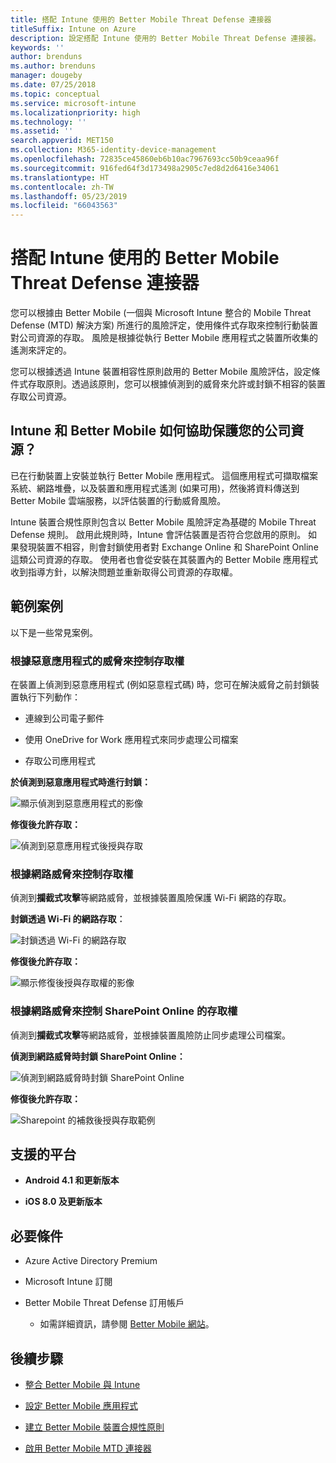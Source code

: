 ```yaml
---
title: 搭配 Intune 使用的 Better Mobile Threat Defense 連接器
titleSuffix: Intune on Azure
description: 設定搭配 Intune 使用的 Better Mobile Threat Defense 連接器。
keywords: ''
author: brenduns
ms.author: brenduns
manager: dougeby
ms.date: 07/25/2018
ms.topic: conceptual
ms.service: microsoft-intune
ms.localizationpriority: high
ms.technology: ''
ms.assetid: ''
search.appverid: MET150
ms.collection: M365-identity-device-management
ms.openlocfilehash: 72835ce45860eb6b10ac7967693cc50b9ceaa96f
ms.sourcegitcommit: 916fed64f3d173498a2905c7ed8d2d6416e34061
ms.translationtype: HT
ms.contentlocale: zh-TW
ms.lasthandoff: 05/23/2019
ms.locfileid: "66043563"
---
```

# <a name="better-mobile-threat-defense-connector-with-intune"></a>搭配 Intune 使用的 Better Mobile Threat Defense 連接器

您可以根據由 Better Mobile (一個與 Microsoft Intune 整合的 Mobile Threat Defense (MTD) 解決方案) 所進行的風險評定，使用條件式存取來控制行動裝置對公司資源的存取。 風險是根據從執行 Better Mobile 應用程式之裝置所收集的遙測來評定的。

您可以根據透過 Intune 裝置相容性原則啟用的 Better Mobile 風險評估，設定條件式存取原則。透過該原則，您可以根據偵測到的威脅來允許或封鎖不相容的裝置存取公司資源。

## <a name="how-do-intune-and-better-mobile-help-protect-your-company-resources"></a>Intune 和 Better Mobile 如何協助保護您的公司資源？

已在行動裝置上安裝並執行 Better Mobile 應用程式。 這個應用程式可擷取檔案系統、網路堆疊，以及裝置和應用程式遙測 (如果可用)，然後將資料傳送到 Better Mobile 雲端服務，以評估裝置的行動威脅風險。

Intune 裝置合規性原則包含以 Better Mobile 風險評定為基礎的 Mobile Threat Defense 規則。 啟用此規則時，Intune 會評估裝置是否符合您啟用的原則。 如果發現裝置不相容，則會封鎖使用者對 Exchange Online 和 SharePoint Online 這類公司資源的存取。 使用者也會從安裝在其裝置內的 Better Mobile 應用程式收到指導方針，以解決問題並重新取得公司資源的存取權。

## <a name="sample-scenarios"></a>範例案例

以下是一些常見案例。

### <a name="control-access-based-on-threats-from-malicious-apps"></a>根據惡意應用程式的威脅來控制存取權

在裝置上偵測到惡意應用程式 (例如惡意程式碼) 時，您可在解決威脅之前封鎖裝置執行下列動作：

-   連線到公司電子郵件

-   使用 OneDrive for Work 應用程式來同步處理公司檔案

-   存取公司應用程式

**於偵測到惡意應用程式時進行封鎖：**

![顯示偵測到惡意應用程式的影像](./media/better_mobile_maliciousapps_blocked.png)

**修復後允許存取：**

![偵測到惡意應用程式後授與存取](./media/better_mobile_maliciousapps_unblocked.png)

### <a name="control-access-based-on-threat-to-network"></a>根據網路威脅來控制存取權

偵測到**攔截式攻擊**等網路威脅，並根據裝置風險保護 Wi-Fi 網路的存取。

**封鎖透過 Wi-Fi 的網路存取︰**

![封鎖透過 Wi-Fi 的網路存取](./media/better_mobile_network_wifi_blocked.png)

**修復後允許存取：**

![顯示修復後授與存取權的影像](./media/better_mobile_network_wifi_unblocked.png)

### <a name="control-access-to-sharepoint-online-based-on-threat-to-network"></a>根據網路威脅來控制 SharePoint Online 的存取權

偵測到**攔截式攻擊**等網路威脅，並根據裝置風險防止同步處理公司檔案。

**偵測到網路威脅時封鎖 SharePoint Online：**

![偵測到網路威脅時封鎖 SharePoint Online](./media/better_mobile_network_spo_blocked.png)

**修復後允許存取：**

![Sharepoint 的補救後授與存取範例](./media/better_mobile_network_spo_unblocked.png)

## <a name="supported-platforms"></a>支援的平台

-   **Android 4.1 和更新版本**

-   **iOS 8.0 及更新版本**

## <a name="prerequisites"></a>必要條件

-   Azure Active Directory Premium

-   Microsoft Intune 訂閱

-   Better Mobile Threat Defense 訂用帳戶

    -   如需詳細資訊，請參閱 [Better Mobile 網站](https://www.better.mobi/)。

## <a name="next-steps"></a>後續步驟

- [整合 Better Mobile 與 Intune](better-mobile-mtd-connector-integration.md)

- [設定 Better Mobile 應用程式](mtd-apps-ios-app-configuration-policy-add-assign.md)

- [建立 Better Mobile 裝置合規性原則](mtd-device-compliance-policy-create.md)

- [啟用 Better Mobile MTD 連接器](mtd-connector-enable.md)

